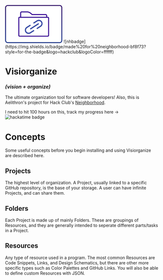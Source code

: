 <img src="public/logo.webp" height=125>
![nhbadge](https://img.shields.io/badge/made%20for%20neighborhood-bf8f73?style=for-the-badge&logo=hackclub&logoColor=ffffff)

# Visiorganize
### *(vision + organize)*
The ultimate organization tool for software developers! Also, this is Aelithron's project for Hack Club's [Neighborhood](https://neighborhood.hackclub.com).

I need to hit 100 hours on this, track my progress here ->
![hackatime badge](https://hackatime-badge.hackclub.com/U08RJ1PEM7X/visiorganize)

# Concepts
Some useful concepts before you begin installing and using Visiorganize are described here.
## Projects
The highest level of organization. A Project, usually linked to a specific GitHub repository, is the base of your storage. A user can have infinite Projects, and can share them.
## Folders
Each Project is made up of mainly Folders. These are groupings of Resources, and they are generally intended to seperate different parts/tasks in a Project.
## Resources
Any type of resource used in a program. The most common Resources are Code Snippets, Links, and Design Schematics, but there are other more specific types such as Color Palettes and GitHub Links. You will also be able to define custom Resources with JSON.
